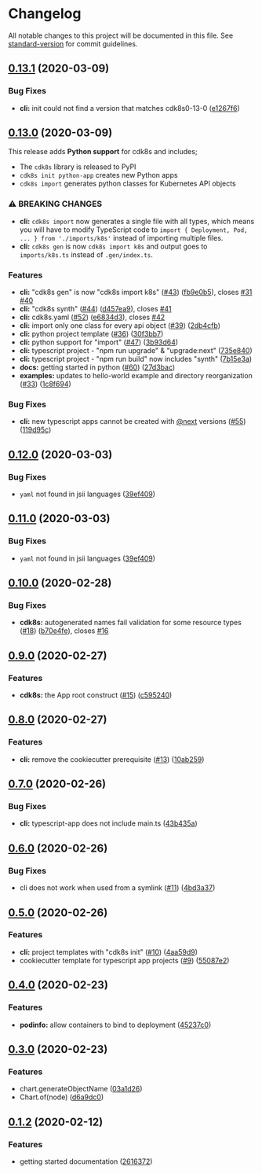 # Changelog

All notable changes to this project will be documented in this file. See [standard-version](https://github.com/conventional-changelog/standard-version) for commit guidelines.

## [0.13.1](https://github.com/awslabs/cdk8s/compare/v0.13.0...v0.13.1) (2020-03-09)


### Bug Fixes

* **cli:** init could not find a version that matches cdk8s0-13-0 ([e1267f6](https://github.com/awslabs/cdk8s/commit/e1267f608d8981578971564b1228be80e0e117e0))

## [0.13.0](https://github.com/awslabs/cdk8s/compare/v0.12.0...v0.13.0) (2020-03-09)

This release adds **Python support** for cdk8s and includes;
- The `cdk8s` library is released to PyPI
- `cdk8s init python-app` creates new Python apps
- `cdk8s import` generates python classes for Kubernetes API objects

### ⚠ BREAKING CHANGES

* **cli:** `cdk8s import` now generates a single file with all types, which means you will have to modify TypeScript code to `import { Deployment, Pod, ... } from './imports/k8s'` instead of importing multiple files.
* **cli:** `cdk8s gen` is now `cdk8s import k8s` and output goes to `imports/k8s.ts` instead of `.gen/index.ts`.

### Features

* **cli:** "cdk8s gen" is now "cdk8s import k8s" ([#43](https://github.com/awslabs/cdk8s/issues/43)) ([fb9e0b5](https://github.com/awslabs/cdk8s/commit/fb9e0b5396a019bd979cc6ad0f646d76c5b85bc6)), closes [#31](https://github.com/awslabs/cdk8s/issues/31) [#40](https://github.com/awslabs/cdk8s/issues/40)
* **cli:** "cdk8s synth" ([#44](https://github.com/awslabs/cdk8s/issues/44)) ([d457ea9](https://github.com/awslabs/cdk8s/commit/d457ea9184e45c5d94b93ac17e3deecdd0b8c657)), closes [#41](https://github.com/awslabs/cdk8s/issues/41)
* **cli:** cdk8s.yaml ([#52](https://github.com/awslabs/cdk8s/issues/52)) ([e6834d3](https://github.com/awslabs/cdk8s/commit/e6834d3ae03810d1402c34a123adb8a1376808b7)), closes [#42](https://github.com/awslabs/cdk8s/issues/42)
* **cli:** import only one class for every api object ([#39](https://github.com/awslabs/cdk8s/issues/39)) ([2db4cfb](https://github.com/awslabs/cdk8s/commit/2db4cfbb20e7b6d8b09e8b8c9e6d096f0ea9fefe))
* **cli:** python project template ([#36](https://github.com/awslabs/cdk8s/issues/36)) ([30f3bb7](https://github.com/awslabs/cdk8s/commit/30f3bb7d787f0d1b16b90c8ddafc4dcc451c4e4b))
* **cli:** python support for "import" ([#47](https://github.com/awslabs/cdk8s/issues/47)) ([3b93d64](https://github.com/awslabs/cdk8s/commit/3b93d6465c2748693ce220c307c1b94b1cdaa11f))
* **cli:** typescript project - "npm run upgrade" & "upgrade:next" ([735e840](https://github.com/awslabs/cdk8s/commit/735e840f0ef440e715d34923aed184e58a9f243c))
* **cli:** typescript project - "npm run build" now includes "synth" ([7b15e3a](https://github.com/awslabs/cdk8s/commit/7b15e3a4f47e4d17b417012a82b335690be8cc52))
* **docs:** getting started in python ([#60](https://github.com/awslabs/cdk8s/issues/60)) ([27d3bac](https://github.com/awslabs/cdk8s/commit/27d3bac4579ea8cdf0b6c692e05ab0ac47e17590))
* **examples:** updates to hello-world example and directory reorganization ([#33](https://github.com/awslabs/cdk8s/issues/33)) ([1c8f694](https://github.com/awslabs/cdk8s/commit/1c8f694b51fac662477175c2e8f12b38b810d2bf))


### Bug Fixes

* **cli:** new typescript apps cannot be created with [@next](https://github.com/next) versions ([#55](https://github.com/awslabs/cdk8s/issues/55)) ([119d95c](https://github.com/awslabs/cdk8s/commit/119d95c78c3620be9adcd1cb5402e6f0ee901293))

## [0.12.0](https://github.com/awslabs/cdk8s/compare/v0.10.0...v0.12.0) (2020-03-03)


### Bug Fixes

* `yaml` not found in jsii languages ([39ef409](https://github.com/awslabs/cdk8s/commit/39ef40935459e3cb910c11b07bec8fd474f45813))

## [0.11.0](https://github.com/awslabs/cdk8s/compare/v0.10.0...v0.11.0) (2020-03-03)


### Bug Fixes

* `yaml` not found in jsii languages ([39ef409](https://github.com/awslabs/cdk8s/commit/39ef40935459e3cb910c11b07bec8fd474f45813))

## [0.10.0](https://github.com/awslabs/cdk8s/compare/v0.9.0...v0.10.0) (2020-02-28)


### Bug Fixes

* **cdk8s:** autogenerated names fail validation for some resource types ([#18](https://github.com/awslabs/cdk8s/issues/18)) ([b70e4fe](https://github.com/awslabs/cdk8s/commit/b70e4fe5e8fdfc47e953d90d64337ff9f108fa39)), closes [#16](https://github.com/awslabs/cdk8s/issues/16)

## [0.9.0](https://github.com/awslabs/cdk8s/compare/v0.8.0...v0.9.0) (2020-02-27)


### Features

* **cdk8s:** the App root construct ([#15](https://github.com/awslabs/cdk8s/issues/15)) ([c595240](https://github.com/awslabs/cdk8s/commit/c595240ed934c300ad5f9db209692d2113b3d113))

## [0.8.0](https://github.com/awslabs/cdk8s/compare/v0.7.0...v0.8.0) (2020-02-27)


### Features

* **cli:** remove the cookiecutter prerequisite ([#13](https://github.com/awslabs/cdk8s/issues/13)) ([10ab259](https://github.com/awslabs/cdk8s/commit/10ab2591828b790a6bbcdb306d302d5f8a30d30e))

## [0.7.0](https://github.com/awslabs/cdk8s/compare/v0.6.0...v0.7.0) (2020-02-26)


### Bug Fixes

* **cli:** typescript-app does not include main.ts ([43b435a](https://github.com/awslabs/cdk8s/commit/43b435a535f6d99f0ac0a3e570ebe95386c584ae))

## [0.6.0](https://github.com/awslabs/cdk8s/compare/v0.5.0...v0.6.0) (2020-02-26)

### Bug Fixes

* cli does not work when used from a symlink ([#11](https://github.com/awslabs/cdk8s/issues/11)) ([4bd3a37](https://github.com/awslabs/cdk8s/commit/4bd3a37625c4e13c68eb1561ed5fe7ebcb8c5a33))

## [0.5.0](https://github.com/awslabs/cdk8s/compare/v0.4.0...v0.5.0) (2020-02-26)

### Features

* **cli:** project templates with "cdk8s init" ([#10](https://github.com/awslabs/cdk8s/issues/10)) ([4aa59d9](https://github.com/awslabs/cdk8s/commit/4aa59d9486d475b008244a90b6a1ee23772b5700))
* cookiecutter template for typescript app projects ([#9](https://github.com/awslabs/cdk8s/issues/9)) ([55087e2](https://github.com/awslabs/cdk8s/commit/55087e2be37de680b8dea25a806f013e17f6351a))

## [0.4.0](https://github.com/awslabs/cdk8s/compare/v0.3.0...v0.4.0) (2020-02-23)

### Features

* **podinfo:** allow containers to bind to deployment ([45237c0](https://github.com/awslabs/cdk8s/commit/45237c0aa630a7c0992abee9303dc86b73aba4f5))

## [0.3.0](https://github.com/awslabs/cdk8s/compare/v0.2.1...v0.3.0) (2020-02-23)

### Features

* chart.generateObjectName ([03a1d26](https://github.com/awslabs/cdk8s/commit/03a1d2668a7c4fef9dac5db81b6496eff2208eab))
* Chart.of(node) ([d6a9dc0](https://github.com/awslabs/cdk8s/commit/d6a9dc0cb87d11fd603f330059cc1ab326c44a71))

## [0.1.2](https://github.com/awslabs/cdk8s/compare/v0.0.0...v0.1.2) (2020-02-12)

### Features

* getting started documentation ([2616372](https://github.com/awslabs/cdk8s/commit/2616372a202c552e0fdd1be73eff2dbe5175704b))
